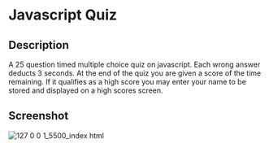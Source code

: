 # Javascript Quiz

## Description

A 25 question timed multiple choice quiz on javascript.
Each wrong answer deducts 3 seconds.
At the end of the quiz you are given a score
of the time remaining.  If it qualifies as a high
score you may enter your name to be stored and
displayed on a high scores screen.

## Screenshot

![127 0 0 1_5500_index html](https://user-images.githubusercontent.com/122305724/223310514-ae2d27ed-8866-4e87-8c0e-303babe6379d.png)
